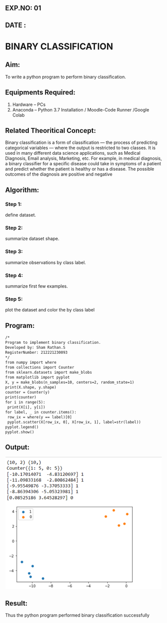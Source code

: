 ## EXP.NO: 01
## DATE  : 
# BINARY CLASSIFICATION
## Aim:
To write a python program to perform binary classification.

## Equipments Required:
1. Hardware – PCs
2. Anaconda – Python 3.7 Installation / Moodle-Code Runner /Google Colab

## Related Theoritical Concept:
Binary classification is a form of classification — the process of predicting categorical variables — where the output is restricted to two classes. It is used in many different data science applications, such as Medical Diagnosis, Email analysis, Marketing, etc. For example, in medical diagnosis, a binary classifier for a specific disease could take in symptoms of a patient and predict whether the patient is healthy or has a disease. The possible outcomes of the diagnosis are positive and negative 

## Algorithm:
### Step 1:
define dataset.
### Step 2:
summarize dataset shape.
### Step 3:
summarize observations by class label.
### Step 4:
summarize first few examples.
### Step 5:
plot the dataset and color the by class label

## Program:
```
/*
Program to implement binary classification.
Developed by: Sham Rathan.S
RegisterNumber: 212221230093  
*/
from numpy import where 
from collections import Counter 
from sklearn.datasets import make_blobs 
from matplotlib import pyplot 
X, y = make_blobs(n_samples=10, centers=2, random_state=1) 
print(X.shape, y.shape) 
counter = Counter(y) 
print(counter) 
for i in range(5): 
 print(X[i], y[i])  
for label, _ in counter.items(): 
 row_ix = where(y == label)[0] 
 pyplot.scatter(X[row_ix, 0], X[row_ix, 1], label=str(label)) 
pyplot.legend() 
pyplot.show()

```

## Output:
![binary classification plot](/02.png)

## Result:
Thus the python program performed binary classification successfully
